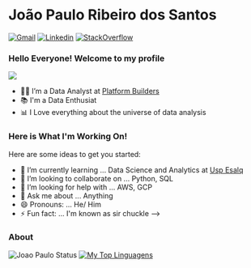 # João Paulo Ribeiro dos Santos

[![Gmail](https://img.shields.io/badge/-Gmail-c14438?style=for-the-badge&logo=Gmail&logoColor=white&link=mailto:karanalpe@gmail.com)](mailto:joao1615@gmail.com)
[![Linkedin](https://img.shields.io/badge/LinkedIn-blue?style=for-the-badge&logo=Linkedin)](https://www.linkedin.com/in/joao-paulo-ribeiro-dos-santos-7716499b)
[![StackOverflow](https://img.shields.io/badge/Stackoverflow-lightgrey?style=for-the-badge&logo=stack-overflow)](https://stackoverflow.com/users/15117023/joao-paulo-santos)

### Hello Everyone! Welcome to my profile
<p><img style='margin: 0 auto' src="https://media.giphy.com/media/XD9o33QG9BoMis7iM4/source.gif"></p>

- 👨‍💻 I’m a Data Analyst at <a target="_blank" href="https://www.platformbuilders.io/">Platform Builders</a>
- 📚 I'm a Data Enthusiat
- 📊 I Love everything about the universe of data analysis

### Here is What I'm Working On! 

Here are some ideas to get you started:

- 🌱 I’m currently learning ... Data Science and Analytics at <a target="_blank" href="https://mbauspesalq.com/cursos/gestao-de-negocios/?gclid=CjwKCAiAv_KMBhAzEiwAs-rX1AA2SmWCTYaULesSNHxo26YRkgdv7FE5uQe8yg1WSLUcD25DcHJhIRoCVbwQAvD_BwE">Usp Esalq</a>
- 👯 I’m looking to collaborate on ... Python, SQL
- 🤔 I’m looking for help with ... AWS, GCP
- 💬 Ask me about ... Anything
- 😄 Pronouns: ... He/ Him
- ⚡ Fun fact: ... I'm known as sir chuckle
-->

### About

![Joao Paulo Status](https://github-readme-stats.vercel.app/api?username=Joao-TheCosmosIsInfinite&layout&show_icons=true)
[![My Top Linguagens](https://github-readme-stats.vercel.app/api/top-langs/?username=Joao-TheCosmosIsInfinite&layout=compact)](https://github.com/anuraghazra/github-readme-stats)



